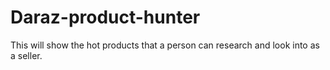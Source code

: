 # Daraz-product-hunter
This will show the hot products that a person can research and look into as a seller.
